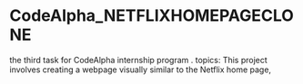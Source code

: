 # CodeAlpha_NETFLIXHOMEPAGECLONE
the third task for CodeAlpha internship program . topics: This project involves creating a webpage visually similar to the Netflix home page,
